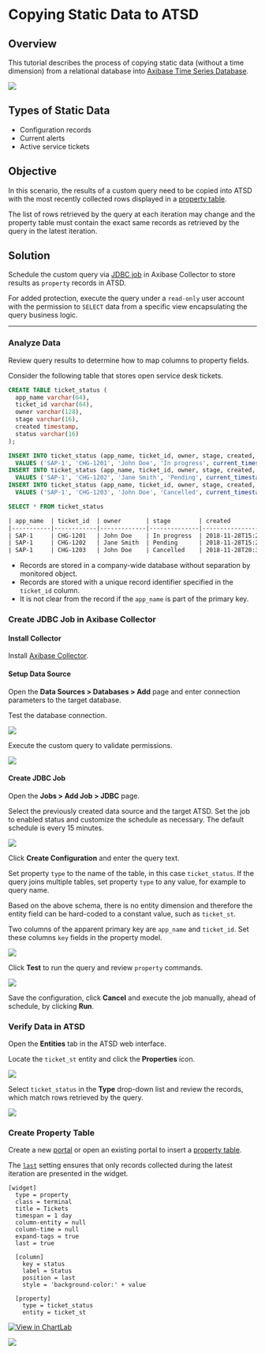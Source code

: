 # Copying Static Data to ATSD

## Overview

This tutorial describes the process of copying static data (without a time dimension) from a relational database into [Axibase Time Series Database](https://axibase.com/docs/atsd/).

![](./images/ui_entities_3.png)

## Types of Static Data

* Configuration records
* Current alerts
* Active service tickets

## Objective

In this scenario, the results of a custom query need to be copied into ATSD with the most recently collected rows displayed in a [property table](https://axibase.com/docs/charts/widgets/property-table/).

The list of rows retrieved by the query at each iteration may change and the property table must contain the exact same records as retrieved by the query in the latest iteration.

## Solution

Schedule the custom query via [JDBC job](https://axibase.com/docs/axibase-collector/jobs/jdbc.html) in Axibase Collector to store results as `property` records in ATSD.

For added protection, execute the query under a `read-only` user account with the permission to `SELECT` data from a specific view encapsulating the query business logic.

---

### Analyze Data

Review query results to determine how to map columns to property fields.

Consider the following table that stores open service desk tickets.

```sql
CREATE TABLE ticket_status (
  app_name varchar(64),
  ticket_id varchar(64),
  owner varchar(128),
  stage varchar(16),
  created timestamp,
  status varchar(16)
);
```

```sql
INSERT INTO ticket_status (app_name, ticket_id, owner, stage, created, status)
  VALUES ('SAP-1', 'CHG-1201', 'John Doe', 'In progress', current_timestamp, 'green');
INSERT INTO ticket_status (app_name, ticket_id, owner, stage, created, status)
  VALUES ('SAP-1', 'CHG-1202', 'Jane Smith', 'Pending', current_timestamp, 'green');
INSERT INTO ticket_status (app_name, ticket_id, owner, stage, created, status)
  VALUES ('SAP-1', 'CHG-1203', 'John Doe', 'Cancelled', current_timestamp, 'orange');
```

```sql
SELECT * FROM ticket_status
```

```txt
| app_name  | ticket_id  | owner       | stage        | created                   | status |
|-----------|------------|-------------|--------------|---------------------------|--------|
| SAP-1     | CHG-1201   | John Doe    | In progress  | 2018-11-28T15:26:01.000Z  | green  |
| SAP-1     | CHG-1202   | Jane Smith  | Pending      | 2018-11-28T15:26:50.000Z  | green  |
| SAP-1     | CHG-1203   | John Doe    | Cancelled    | 2018-11-28T20:35:09.000Z  | orange |
```

* Records are stored in a company-wide database without separation by monitored object.
* Records are stored with a unique record identifier specified in the `ticket_id` column.
* It is not clear from the record if the `app_name` is part of the primary key.

### Create JDBC Job in Axibase Collector

#### Install Collector

Install [Axibase Collector](https://axibase.com/docs/axibase-collector/#installation).

#### Setup Data Source

Open the **Data Sources > Databases > Add** page and enter connection parameters to the target database.

Test the database connection.

![](./images/test_conn_1.png)

Execute the custom query to validate permissions.

![](./images/test_conn_2.png)

#### Create JDBC Job

Open the **Jobs > Add Job > JDBC** page.

Select the previously created data source and the target ATSD. Set the job to enabled status and customize the schedule as necessary. The default schedule is every 15 minutes.

![](./images/prop_job_1.png)

Click **Create Configuration** and enter the query text.

Set property `type` to the name of the table, in this case `ticket_status`. If the query joins multiple tables, set property `type` to any value, for example to query name.

Based on the above schema, there is no entity dimension and therefore the entity field can be hard-coded to a constant value, such as `ticket_st`.

Two columns of the apparent primary key are `app_name` and `ticket_id`. Set these columns `key` fields in the property model.

![](./images/prop_job_3.png)

Click **Test** to run the query and review `property` commands.

![](./images/prop_job_4.png)

Save the configuration, click **Cancel** and execute the job manually, ahead of schedule, by clicking **Run**.

### Verify Data in ATSD

Open the **Entities** tab in the ATSD web interface.

Locate the `ticket_st` entity and click the **Properties** icon.

![](./images/ui_entities.png)

Select `ticket_status` in the **Type** drop-down list and review the records, which match rows retrieved by the query.

![](./images/ui_entities_2.png)

### Create Property Table

Create a new [portal](https://axibase.com/docs/atsd/portals/portals-overview.html) or open an existing portal to insert a [property table](https://axibase.com/docs/charts/widgets/property-table/).

The [`last`](https://axibase.com/docs/charts/widgets/property-table/#last) setting ensures that only records collected during the latest iteration are presented in the widget.

```ls
[widget]
  type = property
  class = terminal
  title = Tickets
  timespan = 1 day
  column-entity = null
  column-time = null
  expand-tags = true
  last = true

  [column]
    key = status
    label = Status
    position = last
    style = 'background-color:' + value

  [property]
    type = ticket_status
    entity = ticket_st
```

[![View in ChartLab](../../research/images/new-button.png)](https://apps.axibase.com/chartlab/4026a4bf)

![](./images/ui_entities_3.png)